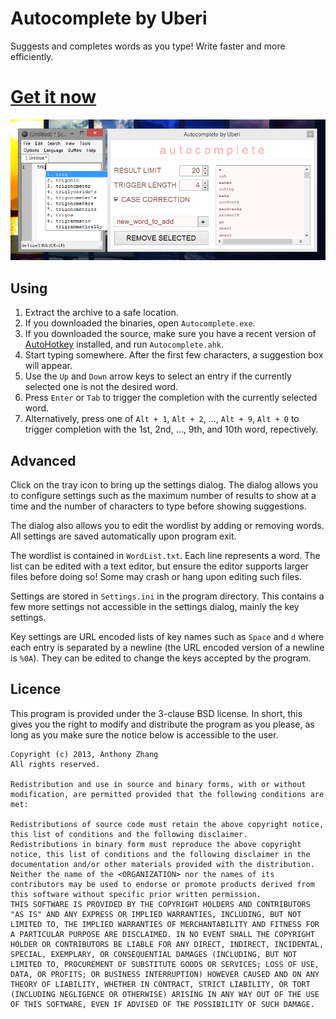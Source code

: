 Autocomplete by Uberi
=====================
Suggests and completes words as you type! Write faster and more efficiently.

# [Get it now](https://github.com/Uberi/Autocomplete/releases/)

![Screenshot](Screenshot.png)

Using
-----

1. Extract the archive to a safe location.
2. If you downloaded the binaries, open `Autocomplete.exe`.
3. If you downloaded the source, make sure you have a recent version of [AutoHotkey](http://www.autohotkey.com/) installed, and run `Autocomplete.ahk`.
4. Start typing somewhere. After the first few characters, a suggestion box will appear.
5. Use the `Up` and `Down` arrow keys to select an entry if the currently selected one is not the desired word.
6. Press `Enter` or `Tab` to trigger the completion with the currently selected word.
7. Alternatively, press one of `Alt + 1`, `Alt + 2`, ..., `Alt + 9`, `Alt + 0` to trigger completion with the 1st, 2nd, ..., 9th, and 10th word, repectively.

Advanced
--------

Click on the tray icon to bring up the settings dialog. The dialog allows you to configure settings such as the maximum number of results to show at a time and the number of characters to type before showing suggestions.

The dialog also allows you to edit the wordlist by adding or removing words. All settings are saved automatically upon program exit.

The wordlist is contained in `WordList.txt`. Each line represents a word. The list can be edited with a text editor, but ensure the editor supports larger files before doing so! Some may crash or hang upon editing such files.

Settings are stored in `Settings.ini` in the program directory. This contains a few more settings not accessible in the settings dialog, mainly the key settings.

Key settings are URL encoded lists of key names such as `Space` and `d` where each entry is separated by a newline (the URL encoded version of a newline is `%0A`). They can be edited to change the keys accepted by the program.

Licence
-------

This program is provided under the 3-clause BSD license. In short, this gives you the right to modify and distribute the program as you please, as long as you make sure the notice below is accessible to the user.

    Copyright (c) 2013, Anthony Zhang
    All rights reserved.
    
    Redistribution and use in source and binary forms, with or without modification, are permitted provided that the following conditions are met:
    
    Redistributions of source code must retain the above copyright notice, this list of conditions and the following disclaimer.
    Redistributions in binary form must reproduce the above copyright notice, this list of conditions and the following disclaimer in the documentation and/or other materials provided with the distribution.
    Neither the name of the <ORGANIZATION> nor the names of its contributors may be used to endorse or promote products derived from this software without specific prior written permission.
    THIS SOFTWARE IS PROVIDED BY THE COPYRIGHT HOLDERS AND CONTRIBUTORS "AS IS" AND ANY EXPRESS OR IMPLIED WARRANTIES, INCLUDING, BUT NOT LIMITED TO, THE IMPLIED WARRANTIES OF MERCHANTABILITY AND FITNESS FOR A PARTICULAR PURPOSE ARE DISCLAIMED. IN NO EVENT SHALL THE COPYRIGHT HOLDER OR CONTRIBUTORS BE LIABLE FOR ANY DIRECT, INDIRECT, INCIDENTAL, SPECIAL, EXEMPLARY, OR CONSEQUENTIAL DAMAGES (INCLUDING, BUT NOT LIMITED TO, PROCUREMENT OF SUBSTITUTE GOODS OR SERVICES; LOSS OF USE, DATA, OR PROFITS; OR BUSINESS INTERRUPTION) HOWEVER CAUSED AND ON ANY THEORY OF LIABILITY, WHETHER IN CONTRACT, STRICT LIABILITY, OR TORT (INCLUDING NEGLIGENCE OR OTHERWISE) ARISING IN ANY WAY OUT OF THE USE OF THIS SOFTWARE, EVEN IF ADVISED OF THE POSSIBILITY OF SUCH DAMAGE.
